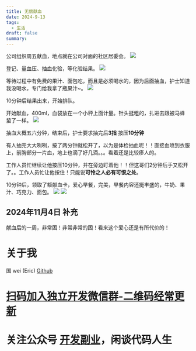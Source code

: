 ```yaml
---
title: 无偿献血
date: 2024-9-13
tags:
  - 生活
draft: false
summary:
---
```


公司组织周五献血，地点就在公司对面的社区居委会。
![](Pasted%20image%2020240913123500.png)

登记、量血压、抽血化验，等化验结果。
![](Pasted%20image%2020240913123415.png)


等待过程中有免费的果汁、面包吃，而且是必须喝水的，因为后面抽血，护士知道我没喝水，专门给我拿了瓶果汁~。
![](42dac12b8b4ae71d0a8c62eb3a8e60b.jpg)

10分钟后结果出来，开始排队。

开始献血，400ml，血袋放在一个小秤上面计量。针头挺粗的，扎进去跟被马蜂蛰了一样。
![](Pasted%20image%2020240913123332.png)

抽血大概五六分钟，结束后，护士要求抽完后**3指** 按压**10分钟**

有人抽完大大咧咧，按了两分钟就松开了，以为是体检抽血呢！！直接血喷到衣服上，前胸部分一片血，地上也滴了好几滴。。。看着还是比较瘆人的。

工作人员忙继续让他按压10分钟，并在旁边盯着他！！但这哥们2分钟后手又松开了。。工作人员忙让他按住！只能说**可怜之人必有可恨之处**。

10分钟后，领取了额献血卡，爱心早餐，完美，早餐内容还挺丰盛的，牛奶、果汁、巧克力、面包。
![](Pasted%20image%2020240913123550.png)
![](Pasted%20image%2020240913123514.png)



## 2024年11月4日 补充

献血后的一周，非常困！非常非常的困！看来这个爱心还是有所代价的！




# 关于我
国 wei (Eric)
[Github](https://github.com/ygweric)

# [扫码加入独立开发微信群-二维码经常更新](https://raw.githubusercontent.com/ygweric/ygweric.github.io/main/assets/qr-schedule-update/indenpendent_dev.png)

# 关注公众号 [开发副业](https://github.com/ygweric/ygweric.github.io/blob/main/assets/jinjing/wx_office_account_qr.png?raw=true)，闲谈代码人生
